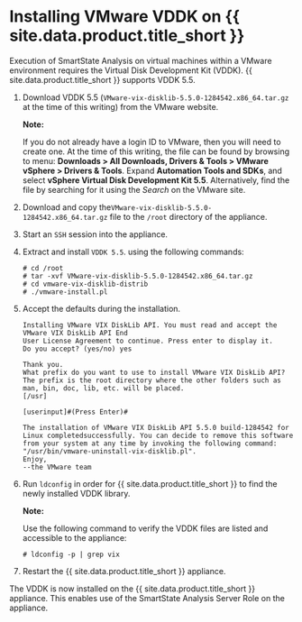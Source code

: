 # Installing VMware VDDK on {{ site.data.product.title_short }}

Execution of SmartState Analysis on virtual machines within a VMware environment requires the
Virtual Disk Development Kit (VDDK). {{ site.data.product.title_short }} supports VDDK 5.5.

1.  Download VDDK 5.5 (`VMware-vix-disklib-5.5.0-1284542.x86_64.tar.gz`
    at the time of this writing) from the VMware website.

    **Note:**

    If you do not already have a login ID to VMware, then you will need to create one. At the time
    of this writing, the file can be found by browsing to menu:
    **Downloads > All Downloads, Drivers & Tools > VMware vSphere > Drivers & Tools**. Expand
    **Automation Tools and SDKs**, and select **vSphere Virtual Disk Development Kit 5.5**.
    Alternatively, find the file by searching for it using the *Search* on the VMware site.

2.  Download and copy the`VMware-vix-disklib-5.5.0-1284542.x86_64.tar.gz` file to the `/root`
    directory of the appliance.

3.  Start an `SSH` session into the appliance.

4.  Extract and install `VDDK 5.5`. using the following commands:

        # cd /root
        # tar -xvf VMware-vix-disklib-5.5.0-1284542.x86_64.tar.gz
        # cd vmware-vix-disklib-distrib
        # ./vmware-install.pl

5.  Accept the defaults during the installation.

        Installing VMware VIX DiskLib API. You must read and accept the VMware VIX DiskLib API End
        User License Agreement to continue. Press enter to display it.
        Do you accept? (yes/no) yes

        Thank you.
        What prefix do you want to use to install VMware VIX DiskLib API?
        The prefix is the root directory where the other folders such as man, bin, doc, lib, etc. will be placed.
        [/usr]

        [userinput]#(Press Enter)#

        The installation of VMware VIX DiskLib API 5.5.0 build-1284542 for Linux completedsuccessfully. You can decide to remove this software from your system at any time by invoking the following command: "/usr/bin/vmware-uninstall-vix-disklib.pl".
        Enjoy,
        --the VMware team

6.  Run `ldconfig` in order for {{ site.data.product.title_short }} to find the newly installed VDDK library.

    **Note:**

    Use the following command to verify the VDDK files are listed and accessible to the appliance:

        # ldconfig -p | grep vix

7.  Restart the {{ site.data.product.title_short }} appliance.

The VDDK is now installed on the {{ site.data.product.title_short }} appliance. This enables
use of the SmartState Analysis Server Role on the appliance.

